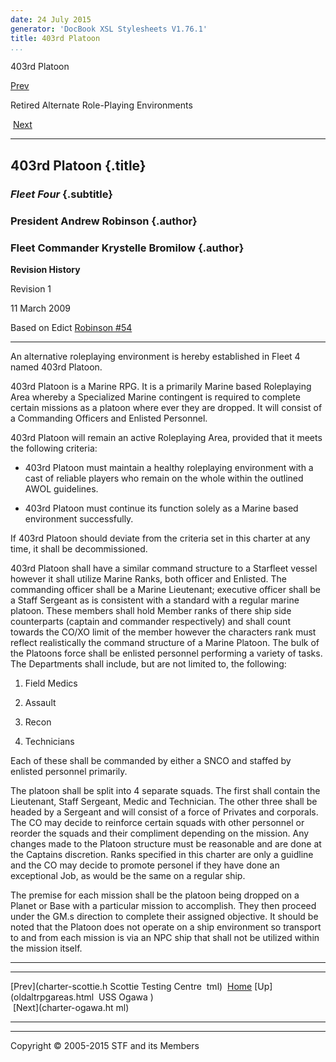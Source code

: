 ```yaml
---
date: 24 July 2015
generator: 'DocBook XSL Stylesheets V1.76.1'
title: 403rd Platoon
...
```


403rd Platoon

[Prev](charter-scottie.html) 

Retired Alternate Role-Playing Environments

 [Next](charter-ogawa.html)

* * * * *

403rd Platoon {.title}
-------------

### *Fleet Four* {.subtitle}

### President Andrew Robinson {.author}

### Fleet Commander Krystelle Bromilow {.author}

**Revision History**

Revision 1

11 March 2009

Based on Edict [Robinson
\#54](http://www.star-fleet.com/prez/edicts/robinson/#e54)

* * * * *

An alternative roleplaying environment is hereby established in Fleet 4
named 403rd Platoon.

403rd Platoon is a Marine RPG. It is a primarily Marine based
Roleplaying Area whereby a Specialized Marine contingent is required to
complete certain missions as a platoon where ever they are dropped. It
will consist of a Commanding Officers and Enlisted Personnel.

403rd Platoon will remain an active Roleplaying Area, provided that it
meets the following criteria:

-   403rd Platoon must maintain a healthy roleplaying environment with a
    cast of reliable players who remain on the whole within the outlined
    AWOL guidelines.

-   403rd Platoon must continue its function solely as a Marine based
    environment successfully.

If 403rd Platoon should deviate from the criteria set in this charter at
any time, it shall be decommissioned.

403rd Platoon shall have a similar command structure to a Starfleet
vessel however it shall utilize Marine Ranks, both officer and Enlisted.
The commanding officer shall be a Marine Lieutenant; executive officer
shall be a Staff Sergeant as is consistent with a standard with a
regular marine platoon. These members shall hold Member ranks of there
ship side counterparts (captain and commander respectively) and shall
count towards the CO/XO limit of the member however the characters rank
must reflect realistically the command structure of a Marine Platoon.
The bulk of the Platoons force shall be enlisted personnel performing a
variety of tasks. The Departments shall include, but are not limited to,
the following:

1.  Field Medics

2.  Assault

3.  Recon

4.  Technicians

Each of these shall be commanded by either a SNCO and staffed by
enlisted personnel primarily.

The platoon shall be split into 4 separate squads. The first shall
contain the Lieutenant, Staff Sergeant, Medic and Technician. The other
three shall be headed by a Sergeant and will consist of a force of
Privates and corporals. The CO may decide to reinforce certain squads
with other personnel or reorder the squads and their compliment
depending on the mission. Any changes made to the Platoon structure must
be reasonable and are done at the Captains discretion. Ranks specified
in this charter are only a guidline and the CO may decide to promote
personel if they have done an exceptional Job, as would be the same on a
regular ship.

The premise for each mission shall be the platoon being dropped on a
Planet or Base with a particular mission to accomplish. They then
proceed under the GM.s direction to complete their assigned objective.
It should be noted that the Platoon does not operate on a ship
environment so transport to and from each mission is via an NPC ship
that shall not be utilized within the mission itself.

* * * * *

  ------------------------ ------------------------ ------------------------
  [Prev](charter-scottie.h Scottie Testing Centre 
  tml)                     [Home](../index.html)
  [Up](oldaltrpgareas.html  USS Ogawa
  )                        
   [Next](charter-ogawa.ht 
  ml)                      
  ------------------------ ------------------------ ------------------------

* * * * *

Copyright © 2005-2015 STF and its Members
